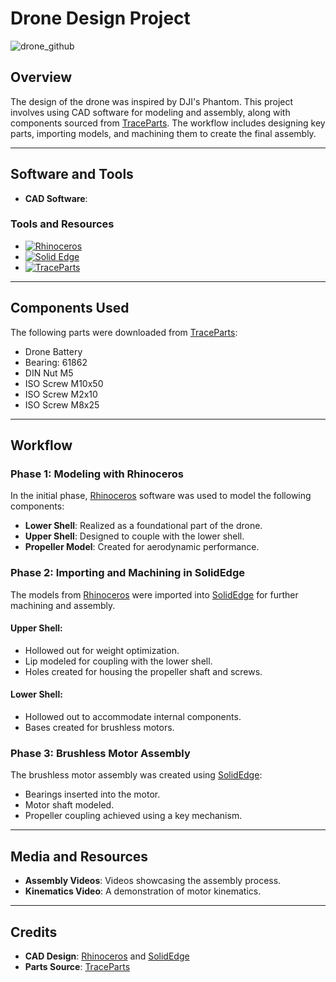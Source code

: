 # Drone Design Project
![drone_github](https://github.com/user-attachments/assets/7c46fe48-da13-4843-9efc-c332586f53af)

## Overview
The design of the drone was inspired by DJI's Phantom. This project involves using CAD software for modeling and assembly, along with components sourced from [TraceParts](https://www.traceparts.com/). The workflow includes designing key parts, importing models, and machining them to create the final assembly.

---

## Software and Tools

- **CAD Software**: 
### Tools and Resources

- <a href="https://www.rhino3d.com/" target="_blank">
    <img src="https://img.shields.io/badge/Rhinoceros-%23FF0000?style=for-the-badge&logo=rhinoceros&logoColor=white" alt="Rhinoceros">
  </a>
- <a href="https://solidedge.siemens.com/" target="_blank">
    <img src="https://img.shields.io/badge/Solid--Edge-00CCCC?style=for-the-badge&logo=siemens&logoColor=white" alt="Solid Edge">
  </a>
- <a href="https://www.traceparts.com/" target="_blank">
    <img src="https://img.shields.io/badge/TraceParts-33FF99?style=for-the-badge&logo=traceparts&logoColor=white" alt="TraceParts">
  </a>


---

## Components Used
The following parts were downloaded from [TraceParts](https://www.traceparts.com/):

- Drone Battery
- Bearing: 61862
- DIN Nut M5
- ISO Screw M10x50
- ISO Screw M2x10
- ISO Screw M8x25

---

## Workflow

### Phase 1: Modeling with Rhinoceros
In the initial phase, [Rhinoceros](https://www.rhino3d.com/) software was used to model the following components:

- **Lower Shell**: Realized as a foundational part of the drone.
- **Upper Shell**: Designed to couple with the lower shell.
- **Propeller Model**: Created for aerodynamic performance.

### Phase 2: Importing and Machining in SolidEdge
The models from [Rhinoceros](https://www.rhino3d.com/) were imported into [SolidEdge](https://solidedge.siemens.com/) for further machining and assembly.

#### **Upper Shell**:
- Hollowed out for weight optimization.
- Lip modeled for coupling with the lower shell.
- Holes created for housing the propeller shaft and screws.

#### **Lower Shell**:
- Hollowed out to accommodate internal components.
- Bases created for brushless motors.

### Phase 3: Brushless Motor Assembly
The brushless motor assembly was created using [SolidEdge](https://solidedge.siemens.com/):

- Bearings inserted into the motor.
- Motor shaft modeled.
- Propeller coupling achieved using a key mechanism.

---

## Media and Resources

- **Assembly Videos**: Videos showcasing the assembly process.
- **Kinematics Video**: A demonstration of motor kinematics.

---

## Credits
- **CAD Design**: [Rhinoceros](https://www.rhino3d.com/) and [SolidEdge](https://solidedge.siemens.com/)
- **Parts Source**: [TraceParts](https://www.traceparts.com/)



